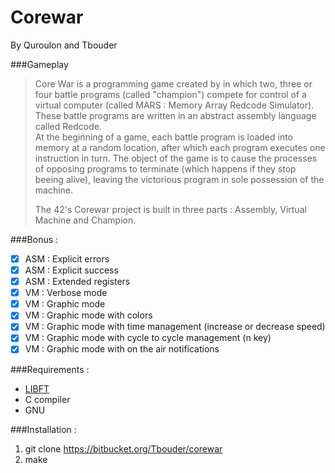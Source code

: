 # Corewar

<!-- ![Illustration](http://img15.hostingpics.net/pics/880748printf.png)   -->
<!-- [PDF](https://mega.nz/#!VxAWmZSa!mD6758M1O06xHDIL-loe0mCVd6_R179JIar4kGiVA68)   -->
By Quroulon and Tbouder

###Gameplay  
>Core War is a programming game created by in which two, three or four battle programs (called "champion") compete for control of a virtual computer (called MARS : Memory Array Redcode Simulator).  
>These battle programs are written in an abstract assembly language called Redcode.  
>At the beginning of a game, each battle program is loaded into memory at a random location, after which each program executes one instruction in turn. The object of the game is to cause the processes of opposing programs to terminate (which happens if they stop beeing alive), leaving the victorious program in sole possession of the machine.  
>  
>The 42's Corewar project is built in three parts : Assembly, Virtual Machine and Champion.

###Bonus :  
- [x] ASM : Explicit errors  
- [x] ASM : Explicit success  
- [x] ASM : Extended registers  
- [x] VM : Verbose mode  
- [x] VM : Graphic mode  
- [x] VM : Graphic mode with colors  
- [x] VM : Graphic mode with time management (increase or decrease speed)  
- [x] VM : Graphic mode with cycle to cycle management (n key)  
- [x] VM : Graphic mode with on the air notifications  

###Requirements :  
- [LIBFT](https://bitbucket.org/Tbouder/libft)  
- C compiler  
- GNU  

###Installation :  
1. git clone https://bitbucket.org/Tbouder/corewar  
3. make  
